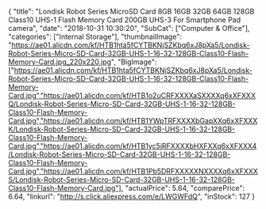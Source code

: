 {
	"title": "Londisk Robot Series MicroSD Card 8GB 16GB 32GB 64GB 128GB Class10 UHS-1 Flash Memory Card 200GB UHS-3 For Smartphone Pad camera",
	"date": "2018-10-31 10:30:20",
	"SubCat": ["Computer & Office"],
	"categories": ["Internal Storage"],
	"thumbnailImage": "https://ae01.alicdn.com/kf/HTB1hta5fCYTBKNjSZKbq6xJ8pXa5/Londisk-Robot-Series-Micro-SD-Card-32GB-UHS-1-16-32-128GB-Class10-Flash-Memory-Card.jpg_220x220.jpg",
	"BigImage": ["https://ae01.alicdn.com/kf/HTB1hta5fCYTBKNjSZKbq6xJ8pXa5/Londisk-Robot-Series-Micro-SD-Card-32GB-UHS-1-16-32-128GB-Class10-Flash-Memory-Card.jpg","https://ae01.alicdn.com/kf/HTB1o2uCRFXXXXaSXXXXq6xXFXXXQ/Londisk-Robot-Series-Micro-SD-Card-32GB-UHS-1-16-32-128GB-Class10-Flash-Memory-Card.jpg","https://ae01.alicdn.com/kf/HTB1YWpTRFXXXXbGapXXq6xXFXXXK/Londisk-Robot-Series-Micro-SD-Card-32GB-UHS-1-16-32-128GB-Class10-Flash-Memory-Card.jpg","https://ae01.alicdn.com/kf/HTB1yc5jRFXXXXbHXFXXq6xXFXXX4/Londisk-Robot-Series-Micro-SD-Card-32GB-UHS-1-16-32-128GB-Class10-Flash-Memory-Card.jpg","https://ae01.alicdn.com/kf/HTB1Pb5DRFXXXXXNXXXXq6xXFXXXS/Londisk-Robot-Series-Micro-SD-Card-32GB-UHS-1-16-32-128GB-Class10-Flash-Memory-Card.jpg"],
	"actualPrice": 5.64,
	"comparePrice": 6.64,
	"linkurl": "http://s.click.aliexpress.com/e/LWGWFdQ",
	"inStock": 127
}
